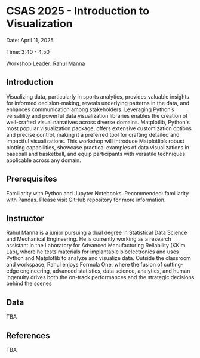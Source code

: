 # CSAS 2025 - Introduction to Visualization

Date: April 11, 2025 

Time: 3:40 - 4:50 

Workshop Leader: [Rahul Manna](https://www.linkedin.com/in/rahul-manna-544590346/)


## Introduction

Visualizing data, particularly in sports analytics, provides valuable insights for informed decision-making, reveals underlying patterns in the data, and enhances communication among stakeholders. Leveraging Python’s versatility and powerful data visualization libraries enables the creation of well-crafted visual narratives across diverse domains. Matplotlib, Python's most popular visualization package, offers extensive customization options and precise control, making it a preferred tool for crafting detailed and impactful visualizations. This workshop will introduce Matplotlib’s robust plotting capabilities, showcase practical examples of data visualizations in baseball and basketball, and equip participants with versatile techniques applicable across any domain.

## Prerequisites

Familiarity with Python and Jupyter Notebooks. 
Recommended: familiarity with Pandas.
Please visit GitHub repository for more information.



## Instructor
Rahul Manna is a junior pursuing a dual degree in Statistical Data Science and Mechanical Engineering. He is currently working as a research assistant in the Laboratory for Advanced Manufacturing Reliability (KKim Lab), where he tests materials for implantable bioelectronics and uses Python and Matplotlib to analyze and visualize data. Outside the classroom and workspace, Rahul enjoys Formula One, where the fusion of cutting-edge engineering, advanced statistics, data science, analytics, and human ingenuity drives both the on-track performances and the strategic decisions behind the scenes



## Data

TBA


## References

TBA

